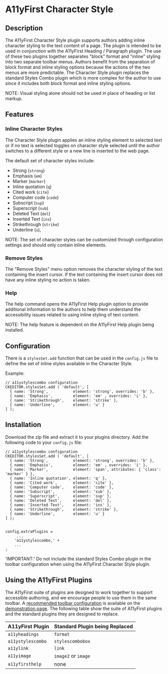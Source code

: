 # A11yFirst Character Style

## Description

The A11yFirst Character Style plugin supports authors adding inline character
styling to the text content of a page.  The plugin is intended to be used in
conjunction with the A11yFirst Heading / Paragraph plugin.   The use of these
two plugins together separates "block" format and "inline" styling into two
separate toolbar menus.  Authors benefit from the separation of block format
and inline styling options because the actions of the two menus are more
predictable.   The Character Style plugin replaces the standard Styles Combo
plugin which is more complex for the author to use since it includes both
block format and inline styling options.

NOTE: Visual styling alone should not be used in place of heading or list
markup.

## Features

### Inline Character Styles

The Character Style plugin applies an inline styling element to selected text
or if no text is selected toggles on character style selected until the author
switches to a different style or a new line is inserted to the web page.

The default set of character styles include:

* Strong (`strong`)
* Emphasis (`em`)
* Marker (`marker`)
* Inline quotation (`q`)
* Cited work (`cite`)
* Computer code (`code`)
* Subscript (`sup`)
* Superscript (`sub`)
* Deleted Text (`del`)
* Inserted Text (`ins`)
* Strikethrough (`strike`)
* Underline (`u`),

NOTE: The set of character styles can be customized through configuration
settings and should only contain inline elements.

### Remove Styles

The "Remove Styles" menu option removes the character styling of the text
containing the insert cursor.  If the text containing the insert cursor does
not have any inline styling no action is taken.

### Help

The help command opens the A11yFirst Help plugin option to provide additional
information to the authors to help them understand the accessibility issues
related to using inline styling of text content.

NOTE: The help feature is dependent on the A11yFirst Help plugin being installed.

## Configuration

There is a `stylesSet.add` function that can be used in the `config.js` file to define the set of inline styles available in the Character Style.

Example:
```
// a11ystylescombo configuration
CKEDITOR.stylesSet.add ( 'default', [
  { name: 'Strong',           element: 'strong', overrides: 'b' },
  { name: 'Emphasis',         element: 'em' , overrides: 'i' },
  { name: 'Strikethrough',    element: 'strike' },
  { name: 'Underline',        element: 'u' }
] );
```

## Installation

Download the zip file and extract it to your plugins directory.  Add the following code to your `config.js` file:

```
// a11ystylescombo configuration
CKEDITOR.stylesSet.add ( 'default', [
  { name: 'Strong',           element: 'strong', overrides: 'b' },
  { name: 'Emphasis',         element: 'em' , overrides: 'i' },
  { name: 'Marker',           element: 'span', attributes: { 'class': 'marker' } },
  { name: 'Inline quotation', element: 'q' },
  { name: 'Cited work',       element: 'cite' },
  { name: 'Computer code',    element: 'code' },
  { name: 'Subscript',        element: 'sub' },
  { name: 'Superscript',      element: 'sup' },
  { name: 'Deleted Text',     element: 'del' },
  { name: 'Inserted Text',    element: 'ins' },
  { name: 'Strikethrough',    element: 'strike' },
  { name: 'Underline',        element: 'u' }
] );


config.extraPlugins =
     ...
    'a11ystylescombo,' +
    ...
;
```

'IMPORTANT:' Do not include the standard Styles Combo plugin in the toolbar
configuration when using the A11yFirst Character Style plugin.


## Using the A11yFirst Plugins
The A11yFirst suite of plugins are designed to work together to support
accessible authoring, and we encourage people to use them in the same toolbar.
A [recommended toolbar configuration](https://go.illinois.edu/a11yfirst-config)
is available on the [demonstration page](https://go.illinois.edu/a11yfirst).
The following table show the suite of A11yFirst plugins and the standard plugins
they are designed to replace.

| A11yFirst Plugin | Standard Plugin being Replaced    |
|---  |---  |
| `a11yheadings`    | `format` |
| `a11ystylescombo` | `stylescombobox`   |
| `a11ylink`        | `link`  |
| `a11yimage`       | `image2` or `image`  |
| `a11yfirsthelp`   | none |


